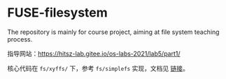 # FUSE-filesystem

The repository is mainly for course project, aiming at file system teaching process.

指导网站：https://hitsz-lab.gitee.io/os-labs-2021/lab5/part1/

核心代码在 `fs/xyffs/` 下，参考 `fs/simplefs` 实现，文档见 [链接](./fs/xyffs/README.md)。
